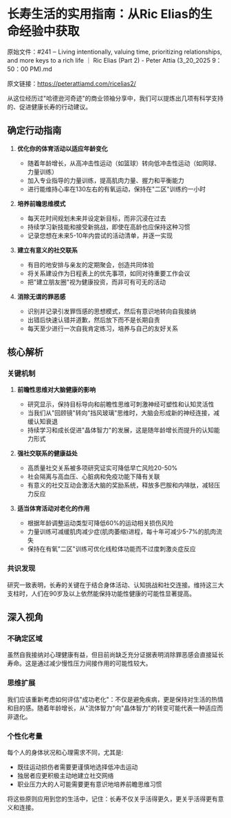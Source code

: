 # 长寿生活的实用指南：从Ric Elias的生命经验中获取

原始文件：#241 ‒ Living intentionally, valuing time, prioritizing relationships, and more keys to a rich life ｜ Ric Elias (Part 2) - Peter Attia (3_20_2025 9：50：00 PM).md

原文链接：https://peterattiamd.com/ricelias2/

<YouTube videoId="qb4_WiSFHvU" />

从这位经历过"哈德逊河奇迹"的商业领袖分享中，我们可以提炼出几项有科学支持的、促进健康长寿的行动建议。

## 确定行动指南

1. **优化你的体育活动以适应年龄变化**
   - 随着年龄增长，从高冲击性运动（如篮球）转向低冲击性运动（如网球、力量训练）
   - 加入专业指导的力量训练，提高肌肉力量、握力和平衡能力
   - 进行能维持心率在130左右的有氧运动，保持在"二区"训练约一小时

2. **培养前瞻思维模式**
   - 每天花时间规划未来并设定新目标，而非沉浸在过去
   - 持续学习新技能和接受新挑战，即使在高龄也应保持这种习惯
   - 记录您想在未来5-10年内尝试的活动清单，并逐一实现

3. **建立有意义的社交联系**
   - 有目的地安排与亲友的定期聚会，创造共同体验
   - 将关系建设作为日程表上的优先事项，如同对待重要工作会议
   - 把"建立朋友圈"视为健康投资，而非可有可无的活动

4. **消除无谓的罪恶感**
   - 识别并记录引发罪恆感的思想模式，然后有意识地转向自我接纳
   - 出错后快速认错并道歉，然后放下而不是长期自责
   - 每天至少进行一次自我肯定练习，培养与自己的友好关系

## 核心解析

### 关键机制

1. **前瞻性思维对大脑健康的影响**
   - 研究显示，保持目标导向和前瞻性思维可刺激神经可塑性和认知灵活性
   - 当我们从"回顾镜"转向"挡风玻璃"思维时，大脑会形成新的神经连接，减缓认知衰退
   - 持续学习和成长促进"晶体智力"的发展，这是随年龄增长而提升的认知能力形式

2. **强社交联系的健康益处**
   - 高质量社交关系被多项研究证实可降低早亡风险20-50%
   - 社会隔离与高血压、心脏病和免疫功能下降有关联
   - 有意义的社交互动会激活大脑的奖励系统，释放多巴胺和内啡肽，减轻压力反应

3. **适当体育活动对老化的作用**
   - 根据年龄调整运动类型可降低60%的运动相关损伤风险
   - 力量训练可减缓肌肉减少症(肌肉萎缩)进程，每十年可减少5-7%的肌肉流失
   - 保持在有氧"二区"训练可优化线粒体功能而不过度刺激炎症反应

### 共识发现

研究一致表明，长寿的关键在于结合身体活动、认知挑战和社交连接。维持这三大支柱时，人们在90岁及以上依然能保持功能性健康的可能性显著提高。

## 深入视角

### 不确定区域

虽然自我接纳对心理健康有益，但目前尚缺乏充分证据表明消除罪恶感会直接延长寿命。这是通过减少慢性压力间接作用的可能性较大。

### 思维扩展

我们应该重新考虑如何评估"成功老化"：不仅是避免疾病，更是保持对生活的热情和目的感。随着年龄增长，从"流体智力"向"晶体智力"的转变可能代表一种适应而非退化。

### 个性化考量

每个人的身体状况和心理需求不同，尤其是:
- 既往运动损伤者需要更谨慎地选择低冲击运动
- 独居者应更积极主动地建立社交网络
- 职业压力大的人可能需要更有意识地培养前瞻思维习惯

将这些原则应用到您的生活中，记住：长寿不仅关乎活得更久，更关乎活得更有意义和连接。